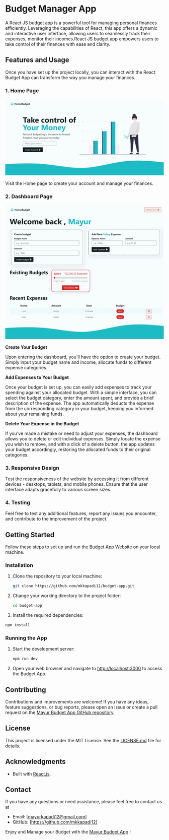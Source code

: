 # Budget Manager App

A React JS budget app is a powerful tool for managing personal finances efficiently. Leveraging the capabilities of React, this app offers a dynamic and interactive user interface, allowing users to seamlessly track their expenses, monitor their incomes.React JS budget app empowers users to take control of their finances with ease and clarity.

## Features and Usage

Once you have set up the project locally, you can interact with the React Budget App can transform the way you manage your finances.

### 1. Home Page

![Home Page](./src/assets/HomePage.png)

Visit the Home page to create your account and manage your finances.

### 2. Dashboard Page

![Home Page](./src/assets/DashBoard.png)

**Create Your Budget**

Upon entering the dashboard, you'll have the option to create your budget. Simply input your budget name and income, allocate funds to different expense categories.

**Add Expenses to Your Budget**

Once your budget is set up, you can easily add expenses to track your spending against your allocated budget. With a simple interface, you can select the budget category, enter the amount spent, and provide a brief description of the expense. The app automatically deducts the expense from the corresponding category in your budget, keeping you informed about your remaining funds.

**Delete Your Expense in the Budget**

If you've made a mistake or need to adjust your expenses, the dashboard allows you to delete or edit individual expenses. Simply locate the expense you wish to remove, and with a click of a delete button, the app updates your budget accordingly, restoring the allocated funds to their original categories.

### 3. Responsive Design

Test the responsiveness of the website by accessing it from different devices - desktops, tablets, and mobile phones. Ensure that the user interface adapts gracefully to various screen sizes.

### 4. Testing

Feel free to test any additional features, report any issues you encounter, and contribute to the improvement of the project.

## Getting Started

Follow these steps to set up and run the [Budget App]() Website on your local machine.

### Installation

1. Clone the repository to your local machine:

   ```bash
   git clone https://github.com/mkkapadi12/budget-app.git
   ```

2. Change your working directory to the project folder:

   ```bash
   cd budget-app
   ```

3. Install the required dependencies:

```bash
npm install
```

### Running the App

1. Start the development server:

   ```bash
   npm run dev
   ```

2. Open your web browser and navigate to [http://localhost:3000](http://localhost:3000) to access the Budget App.

## Contributing

Contributions and improvements are welcome! If you have any ideas, feature suggestions, or bug reports, please open an issue or create a pull request on the [Mayur Budget App GitHub repository](https://github.com/mkkapadi12/budget-app).

## License

This project is licensed under the MIT License. See the [LICENSE.md](LICENSE.md) file for details.

## Acknowledgments

- Built with [React.js](https://reactjs.org).

## Contact

If you have any questions or need assistance, please feel free to contact us at

- Email: [mayurkapadi12@gmail.com]
- GitHub: [https://github.com/mkkapadi12]

Enjoy and Manage your Budget with the [Mayur Budget App](#) !
